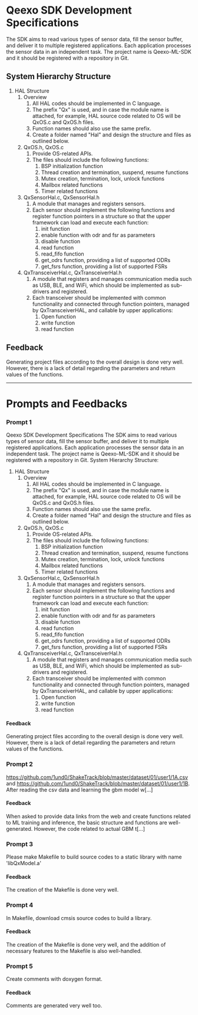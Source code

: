 # Qeexo SDK Development Specifications

The SDK aims to read various types of sensor data, fill the sensor buffer, and deliver it to multiple registered applications. Each application processes the sensor data in an independent task. The project name is Qeexo-ML-SDK and it should be registered with a repository in Git.

## System Hierarchy Structure

1. HAL Structure
    1. Overview
        1. All HAL codes should be implemented in C language.
        2. The prefix "Qx" is used, and in case the module name is attached, for example, HAL source code related to OS will be QxOS.c and QxOS.h files.
        3. Function names should also use the same prefix.
        4. Create a folder named "Hal" and design the structure and files as outlined below.
    2. QxOS.h, QxOS.c
        1. Provide OS-related APIs.
        2. The files should include the following functions:
            1. BSP initialization function
            2. Thread creation and termination, suspend, resume functions
            3. Mutex creation, termination, lock, unlock functions
            4. Mailbox related functions
            5. Timer related functions
    3. QxSensorHal.c, QxSensorHal.h
        1. A module that manages and registers sensors.
        2. Each sensor should implement the following functions and register function pointers in a structure so that the upper framework can load and execute each function:
            1. init function
            2. enable function with odr and fsr as parameters
            3. disable function
            4. read function
            5. read_fifo function
            6. get_odrs function, providing a list of supported ODRs
            7. get_fsrs function, providing a list of supported FSRs
    4. QxTransceiverHal.c, QxTransceiverHal.h
        1. A module that registers and manages communication media such as USB, BLE, and WiFi, which should be implemented as sub-drivers and registered.
        2. Each transceiver should be implemented with common functionality and connected through function pointers, managed by QxTransceiverHAL, and callable by upper applications:
            1. Open function
            2. write function
            3. read function

## Feedback

Generating project files according to the overall design is done very well. However, there is a lack of detail regarding the parameters and return values of the functions.

---

# Prompts and Feedbacks

### Prompt 1

Qeexo SDK Development Specifications
The SDK aims to read various types of sensor data, fill the sensor buffer, and deliver it to multiple registered applications. Each application processes the sensor data in an independent task. The project name is Qeexo-ML-SDK and it should be registered with a repository in Git. System Hierarchy Structure:
1. HAL Structure
    1. Overview
        1. All HAL codes should be implemented in C language.
        2. The prefix "Qx" is used, and in case the module name is attached, for example, HAL source code related to OS will be QxOS.c and QxOS.h files.
        3. Function names should also use the same prefix.
        4. Create a folder named "Hal" and design the structure and files as outlined below.
    2. QxOS.h, QxOS.c
        1. Provide OS-related APIs.
        2. The files should include the following functions:
            1. BSP initialization function
            2. Thread creation and termination, suspend, resume functions
            3. Mutex creation, termination, lock, unlock functions
            4. Mailbox related functions
            5. Timer related functions
    3. QxSensorHal.c, QxSensorHal.h
        1. A module that manages and registers sensors.
        2. Each sensor should implement the following functions and register function pointers in a structure so that the upper framework can load and execute each function:
            1. init function
            2. enable function with odr and fsr as parameters
            3. disable function
            4. read function
            5. read_fifo function
            6. get_odrs function, providing a list of supported ODRs
            7. get_fsrs function, providing a list of supported FSRs
    4. QxTransceiverHal.c, QxTransceiverHal.h
        1. A module that registers and manages communication media such as USB, BLE, and WiFi, which should be implemented as sub-drivers and registered.
        2. Each transceiver should be implemented with common functionality and connected through function pointers, managed by QxTransceiverHAL, and callable by upper applications:
            1. Open function
            2. write function
            3. read function

#### Feedback

Generating project files according to the overall design is done very well. However, there is a lack of detail regarding the parameters and return values of the functions.

### Prompt 2

https://github.com/1und0/ShakeTrack/blob/master/dataset/01/user1/1A.csv and https://github.com/1und0/ShakeTrack/blob/master/dataset/01/user1/1B. After reading the csv data and learning the gbm model w[...]

#### Feedback

When asked to provide data links from the web and create functions related to ML training and inference, the basic structure and functions are well-generated. However, the code related to actual GBM t[...]

### Prompt 3

Please make Makefile to build source codes to a static library with name 'libQxModel.a'

#### Feedback

The creation of the Makefile is done very well.

### Prompt 4

In Makefile, download cmsis source codes to build a library.

#### Feedback

The creation of the Makefile is done very well, and the addition of necessary features to the Makefile is also well-handled.

### Prompt 5

Create comments with doxygen format.

#### Feedback

Comments are generated very well too.
